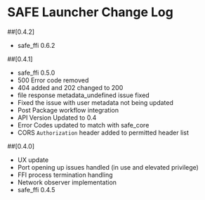 # SAFE Launcher Change Log

##[0.4.2]
  - safe_ffi 0.6.2

##[0.4.1]
- safe_ffi 0.5.0
- 500 Error code removed
- 404 added and 202 changed to 200
- file response metadata_undefined issue fixed
- Fixed the issue with user metadata not being updated
- Post Package workflow integration
- API Version Updated to 0.4
- Error Codes updated to match with safe_core
- CORS `Authorization` header added to permitted header list

##[0.4.0]
  - UX update
  - Port opening up issues handled (in use and elevated privilege)
  - FFI process termination handling
  - Network observer implementation
  - safe_ffi 0.4.5
